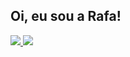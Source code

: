 ## Oi, eu sou a Rafa! 

<div> 
  <a href="mailto:ra.plinta@gmail.com"><img src="https://img.shields.io/badge/-Gmail-%23333?style=for-the-badge&logo=gmail&logoColor=white"> 
    <a href="https://www.linkedin.com/in/rafaplinta/" target="_blank"><img src="https://img.shields.io/badge/-LinkedIn-%230077B5?style=for-the-badge&logo=linkedin&logoColor=white" target="_blank"></a>
</div>


